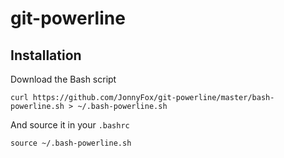 # git-powerline
## Installation

Download the Bash script

    curl https://github.com/JonnyFox/git-powerline/master/bash-powerline.sh > ~/.bash-powerline.sh

And source it in your `.bashrc`

    source ~/.bash-powerline.sh
